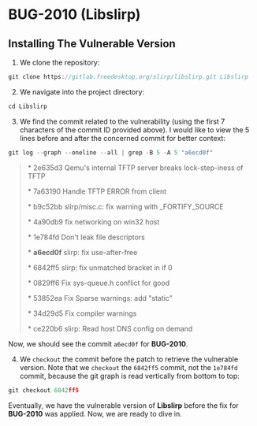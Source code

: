 # BUG-2010 (Libslirp)

## Installing The Vulnerable Version

1. We clone the repository:

```C
git clone https://gitlab.freedesktop.org/slirp/libslirp.git Libslirp
```

2. We navigate into the project directory:

```C
cd Libslirp
```

3. We find the commit related to the vulnerability (using the first 7 characters of the commit ID provided above). I would like to view the 5 lines before and after the concerned commit for better context:

```C
git log --graph --oneline --all | grep -B 5 -A 5 "a6ecd0f"
```

> \* 2e635d3 Qemu's internal TFTP server breaks lock-step-iness of TFTP
>
> \* 7a63190 Handle TFTP ERROR from client
>
> \* b9c52bb slirp/misc.c: fix warning with _FORTIFY_SOURCE
>
> \* 4a90db9 fix networking on win32 host
>
> \* 1e784fd Don't leak file descriptors
>
> \* **a6ecd0f** slirp: fix use-after-free
>
> \* 6842ff5 slirp: fix unmatched bracket in if 0
>
> \* 0829ff6 Fix sys-queue.h conflict for good
>
> \* 53852ea Fix Sparse warnings: add "static"
>
> \* 34d29d5 Fix compiler warnings
>
> \* ce220b6 slirp: Read host DNS config on demand


Now, we should see the commit `a6ecd0f` for **BUG-2010**.

4. We `checkout` the commit before the patch to retrieve the vulnerable version. Note that we `checkout` the `6842ff5` commit, not the `1e784fd` commit, because the git graph is read vertically from bottom to top:

```C
git checkout 6842ff5
```

Eventually, we have the vulnerable version of **Libslirp** before the fix for **BUG-2010** was applied. Now, we are ready to dive in.
